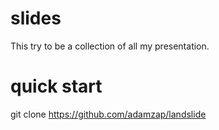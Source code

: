 # slides
This try to be a collection of all my presentation.

quick start
====
git clone https://github.com/adamzap/landslide
